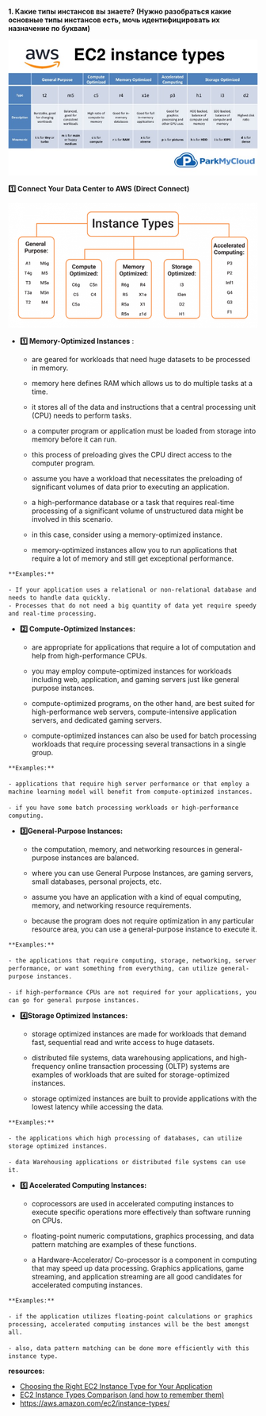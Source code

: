 **1. Какие типы инстансов вы знаете? (Нужно разобраться какие основные типы инстансов есть, мочь идентифицировать их назначение по буквам)**

![](./../img/10.ec2-instance-types-comparison.jpg)

**:one: Connect Your Data Center to AWS (Direct Connect)**

![](./../img/8.typesofec2instances768x384.png)

   - **:one: Memory-Optimized Instances** : 

     - are geared for workloads that need huge datasets to be processed in memory.

     - memory here defines RAM which allows us to do multiple tasks at a time. 

     - it stores all of the data and instructions that a central processing unit (CPU) needs to perform tasks. 

     - a computer program or application must be loaded from storage into memory before it can run. 

     - this process of preloading gives the CPU direct access to the computer program. 

     - assume you have a workload that necessitates the preloading of significant volumes of data prior to executing an application. 

     - a high-performance database or a task that requires real-time processing of a significant volume of unstructured data might be involved in this scenario. 

     - in this case, consider using a memory-optimized instance. 

     - memory-optimized instances allow you to run applications that require a lot of memory and still get exceptional performance.

    **Examples:**

    - If your application uses a relational or non-relational database and needs to handle data quickly.
    - Processes that do not need a big quantity of data yet require speedy and real-time processing. 

   - **:two: Compute-Optimized Instances:**

     - are appropriate for applications that require a lot of computation and help from high-performance CPUs. 

     - you may employ compute-optimized instances for workloads including web, application, and gaming servers just like general purpose instances. 

     - compute-optimized programs, on the other hand, are best suited for high-performance web servers, compute-intensive application servers, and dedicated gaming servers. 

     - compute-optimized instances can also be used for batch processing workloads that require processing several transactions in a single group.

    **Examples:**

    - applications that require high server performance or that employ a machine learning model will benefit from compute-optimized instances.
      
    - if you have some batch processing workloads or high-performance computing.   

   - **:three:General-Purpose Instances:** 
     - the computation, memory, and networking resources in general-purpose instances are balanced.

     - where you can use General Purpose Instances, are gaming servers, small databases, personal projects, etc. 
    
     - assume you have an application with a kind of equal computing, memory, and networking resource requirements.
    
     - because the program does not require optimization in any particular resource area, you can use a general-purpose instance to execute it.

    **Examples:**
    
    - the applications that require computing, storage, networking, server performance, or want something from everything, can utilize general-purpose instances.
      
    - if high-performance CPUs are not required for your applications, you can go for general purpose instances.

   - **:four:Storage Optimized Instances:**
     - storage optimized instances are made for workloads that demand fast, sequential read and write access to huge datasets.
     
     - distributed file systems, data warehousing applications, and high-frequency online transaction processing (OLTP) systems are examples of workloads that are suited for storage-optimized instances. 
     
     - storage optimized instances are built to provide applications with the lowest latency while accessing the data.

    **Examples:**

    - the applications which high processing of databases, can utilize storage optimized instances.
    
    - data Warehousing applications or distributed file systems can use it.

   - **:five: Accelerated Computing Instances:** 
     - coprocessors are used in accelerated computing instances to execute specific operations more effectively than software running on CPUs. 
    
     - floating-point numeric computations, graphics processing, and data pattern matching are examples of these functions. 
    
     - a Hardware-Accelerator/ Co-processor is a component in computing that may speed up data processing. Graphics applications, game streaming, and application streaming are all good candidates for accelerated computing instances.

    **Examples:**

    - if the application utilizes floating-point calculations or graphics processing, accelerated computing instances will be the best amongst all.
     
    - also, data pattern matching can be done more efficiently with this instance type.




**resources:**
 - [Choosing the Right EC2 Instance Type for Your Application](https://aws.amazon.com/blogs/aws/choosing-the-right-ec2-instance-type-for-your-application/)
 - [EC2 Instance Types Comparison (and how to remember them)](https://jaychapel.medium.com/ec2-instance-types-comparison-and-how-to-remember-them-bbb96b578aea)
 - https://aws.amazon.com/ec2/instance-types/